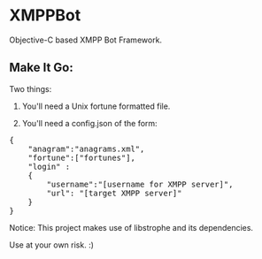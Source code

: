 XMPPBot
=======
Objective-C based XMPP Bot Framework.

Make It Go:
-----------
Two things: 

1) You'll need a Unix fortune formatted file.

2) You'll need a config.json of the form:

<pre>
{
    "anagram":"anagrams.xml",
    "fortune":["fortunes"],
    "login" :
    {
        "username":"[username for XMPP server]",
        "url": "[target XMPP server]"
    }
}
</pre>

Notice: This project makes use of libstrophe and its dependencies.

Use at your own risk. :)
